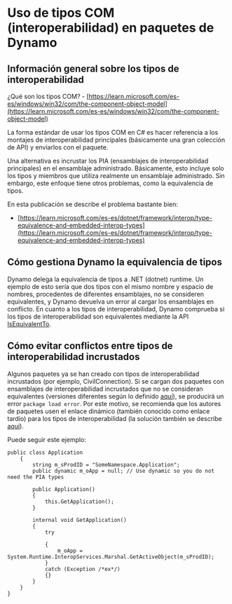 # Uso de tipos COM (interoperabilidad) en paquetes de Dynamo

## Información general sobre los tipos de interoperabilidad

¿Qué son los tipos COM? - [https://learn.microsoft.com/es-es/windows/win32/com/the-component-object-model](https://learn.microsoft.com/es-es/windows/win32/com/the-component-object-model)

La forma estándar de usar los tipos COM en C# es hacer referencia a los montajes de interoperabilidad principales (básicamente una gran colección de API) y enviarlos con el paquete.

Una alternativa es incrustar los PIA (ensamblajes de interoperabilidad principales) en el ensamblaje administrado. Básicamente, esto incluye solo los tipos y miembros que utiliza realmente un ensamblaje administrado. Sin embargo, este enfoque tiene otros problemas, como la equivalencia de tipos.

En esta publicación se describe el problema bastante bien:

* [https://learn.microsoft.com/es-es/dotnet/framework/interop/type-equivalence-and-embedded-interop-types](https://learn.microsoft.com/es-es/dotnet/framework/interop/type-equivalence-and-embedded-interop-types)

## Cómo gestiona Dynamo la equivalencia de tipos

Dynamo delega la equivalencia de tipos a .NET (dotnet) runtime. Un ejemplo de esto sería que dos tipos con el mismo nombre y espacio de nombres, procedentes de diferentes ensamblajes, no se consideren equivalentes, y Dynamo devuelva un error al cargar los ensamblajes en conflicto. En cuanto a los tipos de interoperabilidad, Dynamo comprueba si los tipos de interoperabilidad son equivalentes mediante la API [IsEquivalentTo](https://learn.microsoft.com/es-es/dotnet/api/system.type.isequivalentto?view=net-9.0).

## Cómo evitar conflictos entre tipos de interoperabilidad incrustados

Algunos paquetes ya se han creado con tipos de interoperabilidad incrustados (por ejemplo, CivilConnection). Si se cargan dos paquetes con ensamblajes de interoperabilidad incrustados que no se consideran equivalentes (versiones diferentes según lo definido [aquí](https://learn.microsoft.com/es-es/dotnet/framework/interop/type-equivalence-and-embedded-interop-types)), se producirá un error `package load error`. Por este motivo, se recomienda que los autores de paquetes usen el enlace dinámico (también conocido como enlace tardío) para los tipos de interoperabilidad (la solución también se describe [aquí](https://blogs.iis.net/samng/the-pain-of-deploying-primary-interop-assemblies)).

Puede seguir este ejemplo:

```
public class Application
    {
        string m_sProdID = "SomeNamespace.Application";
        public dynamic m_oApp = null; // Use dynamic so you do not need the PIA types

        public Application()
        {
            this.GetApplication();
        }

        internal void GetApplication()
        {
            try

            {
                m_oApp = System.Runtime.InteropServices.Marshal.GetActiveObject(m_sProdID);
            }
            catch (Exception /*ex*/)
            {}
        }
    }
}
```
